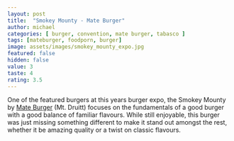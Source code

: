 ```yaml
---
layout: post
title:  "Smokey Mounty - Mate Burger"
author: michael
categories: [ burger, convention, mate burger, tabasco ]
tags: [mateburger, foodporn, burger]
image: assets/images/smokey_mounty_expo.jpg
featured: false
hidden: false
value: 3
taste: 4
rating: 3.5
---
```


One of the featured burgers at this years burger expo, the Smokey Mounty by [Mate Burger](https://www.mateburger.com.au/) (Mt. Druitt) focuses on the fundamentals of a good burger with a good balance of familiar flavours. While still enjoyable, this burger was just missing something different to make it stand out amongst the rest, whether it be amazing quality or a twist on classic flavours.
